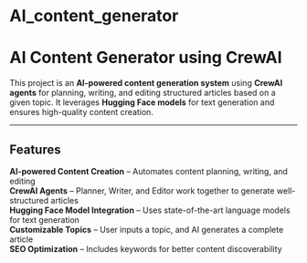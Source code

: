 # AI_content_generator

# AI Content Generator using CrewAI

This project is an **AI-powered content generation system** using **CrewAI agents** for planning, writing, and editing structured articles based on a given topic. It leverages **Hugging Face models** for text generation and ensures high-quality content creation.

---

## Features
**AI-powered Content Creation** – Automates content planning, writing, and editing  
**CrewAI Agents** – Planner, Writer, and Editor work together to generate well-structured articles  
**Hugging Face Model Integration** – Uses state-of-the-art language models for text generation  
**Customizable Topics** – User inputs a topic, and AI generates a complete article  
**SEO Optimization** – Includes keywords for better content discoverability  

